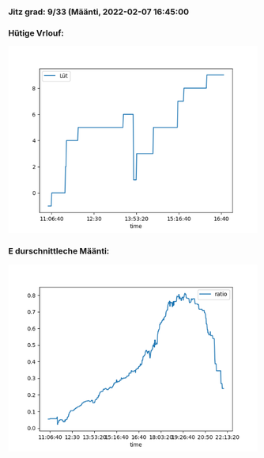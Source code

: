 ### Jitz grad: 9/33 (Määnti, 2022-02-07 16:45:00

### Hütige Vrlouf:
![Graph](Today.png)

### E durschnittleche Määnti:
![Graph](Määnti.png)